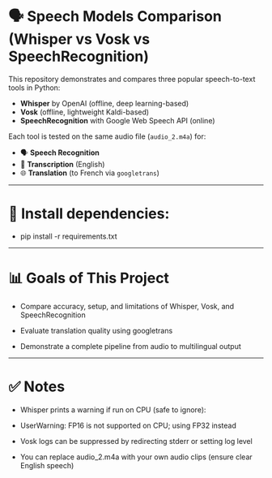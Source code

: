 # 🗣️ Speech Models Comparison (Whisper vs Vosk vs SpeechRecognition)

This repository demonstrates and compares three popular speech-to-text tools in Python:
- **Whisper** by OpenAI (offline, deep learning-based)
- **Vosk** (offline, lightweight Kaldi-based)
- **SpeechRecognition** with Google Web Speech API (online)

Each tool is tested on the same audio file (`audio_2.m4a`) for:
- 🗣️ **Speech Recognition**
- 📄 **Transcription** (English)
- 🌐 **Translation** (to French via `googletrans`)

---


# 🔧 Install dependencies:
- pip install -r requirements.txt

---

# 📊 Goals of This Project
- Compare accuracy, setup, and limitations of Whisper, Vosk, and SpeechRecognition

- Evaluate translation quality using googletrans

- Demonstrate a complete pipeline from audio to multilingual output

---

# ✅ Notes
- Whisper prints a warning if run on CPU (safe to ignore):
- UserWarning: FP16 is not supported on CPU; using FP32 instead

- Vosk logs can be suppressed by redirecting stderr or setting log level

- You can replace audio_2.m4a with your own audio clips (ensure clear English speech)


